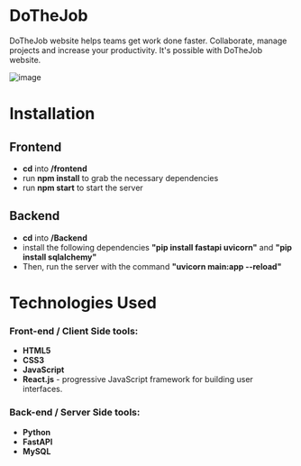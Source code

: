 # DoTheJob
DoTheJob website helps teams get work done faster.  Collaborate, manage projects and increase your productivity. It's possible with DoTheJob website.

![image](https://user-images.githubusercontent.com/78910660/160812073-316f6292-c18b-4e2d-bd81-03124590ccba.png)


# Installation
## Frontend 
- **cd** into **/frontend**
- run **npm install** to grab the necessary dependencies 
- run **npm start** to start the server

## Backend 
- **cd** into **/Backend**
- install the following dependencies **"pip install fastapi uvicorn"** and **"pip install sqlalchemy"**
- Then, run the server with the command **"uvicorn main:app --reload"**

# Technologies Used
### **Front-end / Client Side tools:**
-  **HTML5** 
-  **CSS3**
-  **JavaScript** 
-  **React.js** - progressive JavaScript framework for building user interfaces.

### **Back-end / Server Side tools:**
-  **Python**
-  **FastAPI**
-  **MySQL**

